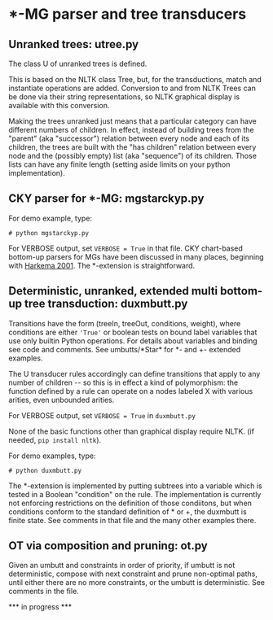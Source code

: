 # *-MG parser and tree transducers

## Unranked trees: utree.py

The class U of unranked trees is defined. 

This is based on the NLTK class Tree, but, for the transductions,
match and instantiate operations are added.
Conversion to and from NLTK Trees can be done via their string representations,
so NLTK graphical display is available with this conversion.

Making the trees unranked just means that a particular category can have different numbers of children.
In effect, instead of building trees from the "parent" (aka "successor") relation between every node
and each of its children,
the trees are built with the "has children" relation between every node and the (possibly empty)
list (aka "sequence") of its children. Those lists can have any finite length
(setting aside limits on your python implementation).

## CKY parser for *-MG: mgstarckyp.py

For demo example, type:

```
# python mgstarckyp.py
```
For VERBOSE output, set ``VERBOSE = True`` in that file. CKY chart-based bottom-up parsers for MGs have been discussed in many places, beginning with [Harkema 2001](https://linguistics.ucla.edu/people/stabler/paris12/Harkema01.pdf). The *-extension is straightforward.

## Deterministic, unranked, extended multi bottom-up tree transduction: duxmbutt.py

Transitions have the form (treeIn, treeOut, conditions, weight),
where conditions are either ``'True'`` or
boolean tests on bound label variables that use only builtin
Python operations. For details about variables and binding
see code and comments. See umbutts/\*Star\* for *- and +- extended examples.

The U transducer rules accordingly can define transitions that apply to any number of children -- 
so this is in effect a kind of polymorphism: the function defined by a rule can operate on 
a nodes labeled X with various arities, even unbounded arities.

For VERBOSE output, set ``VERBOSE = True`` in ``duxmbutt.py``

None of the basic functions other than graphical display require NLTK. (if needed, ``pip install nltk``).

For demo examples, type:

```
# python duxmbutt.py
```
The *-extension is implemented by putting subtrees into a variable which is tested in a Boolean "condition" on the rule. The implementation is currently not enforcing restrictions on the definition of those condiitons, but when conditions conform to the standard definition of * or +, the duxmbutt is finite state.
See comments in that file and the many other examples there.

## OT via composition and pruning: ot.py

Given an umbutt and constraints in order of priority, if umbutt is not deterministic, compose with next constraint and prune non-optimal paths, until either there are no more constraints, or the umbutt is deterministic. See comments in the file.

*** in progress ***
